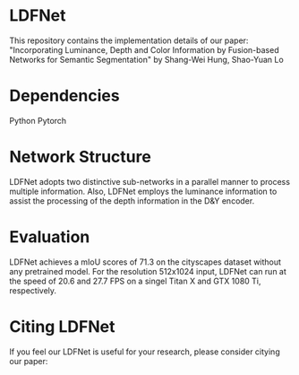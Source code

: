 # LDFNet
This repository contains the implementation details of our paper:
"Incorporating Luminance, Depth and Color Information by Fusion-based Networks for Semantic Segmentation"
by Shang-Wei Hung, Shao-Yuan Lo


# Dependencies
Python
Pytorch 


# Network Structure
LDFNet adopts two distinctive sub-networks in a parallel manner to process multiple information. Also, LDFNet employs the luminance information to assist the processing of the depth information in the D&Y encoder.


# Evaluation
LDFNet achieves a mIoU scores of 71.3 on the cityscapes dataset without any pretrained model.
For the resolution 512x1024 input, LDFNet can run at the speed of 20.6 and 27.7 FPS on a singel Titan X and GTX 1080 Ti, respectively.


# Citing LDFNet
If you feel our LDFNet is useful for your research, please consider citying our paper:
